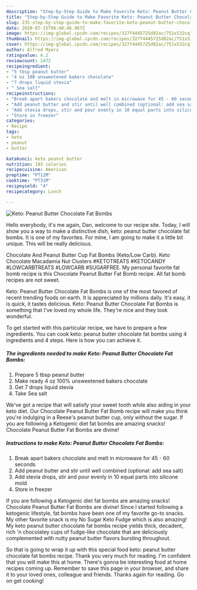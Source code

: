 ```yaml
---
description: "Step-by-Step Guide to Make Favorite Keto: Peanut Butter Chocolate Fat Bombs"
title: "Step-by-Step Guide to Make Favorite Keto: Peanut Butter Chocolate Fat Bombs"
slug: 235-step-by-step-guide-to-make-favorite-keto-peanut-butter-chocolate-fat-bombs
date: 2020-07-15T06:40:46.967Z
image: https://img-global.cpcdn.com/recipes/327f4445725d82ac/751x532cq70/keto-peanut-butter-chocolate-fat-bombs-recipe-main-photo.jpg
thumbnail: https://img-global.cpcdn.com/recipes/327f4445725d82ac/751x532cq70/keto-peanut-butter-chocolate-fat-bombs-recipe-main-photo.jpg
cover: https://img-global.cpcdn.com/recipes/327f4445725d82ac/751x532cq70/keto-peanut-butter-chocolate-fat-bombs-recipe-main-photo.jpg
author: Alfred Myers
ratingvalue: 4.2
reviewcount: 1472
recipeingredient:
- "5 tbsp peanut butter"
- "4 oz 100 unsweetened bakers chocolate"
- "7 drops liquid stevia"
- " Sea salt"
recipeinstructions:
- "Break apart bakers chocolate and melt in microwave for 45 - 60 seconds"
- "Add peanut butter and stir until well combined (optional: add sea salt)"
- "Add stevia drops, stir and pour evenly in 10 equal parts into silicone mold"
- "Store in freezer"
categories:
- Recipe
tags:
- keto
- peanut
- butter

katakunci: keto peanut butter 
nutrition: 193 calories
recipecuisine: American
preptime: "PT12M"
cooktime: "PT31M"
recipeyield: "4"
recipecategory: Lunch

---
```



![Keto: Peanut Butter Chocolate Fat Bombs](https://img-global.cpcdn.com/recipes/327f4445725d82ac/751x532cq70/keto-peanut-butter-chocolate-fat-bombs-recipe-main-photo.jpg)

Hello everybody, it's me again, Dan, welcome to our recipe site. Today, I will show you a way to make a distinctive dish, keto: peanut butter chocolate fat bombs. It is one of my favorites. For mine, I am going to make it a little bit unique. This will be really delicious.

Chocolate And Peanut Butter Cup Fat Bombs (Keto/Low Carb). Keto Chocolate Macadamia Nut Clusters #KETOTREATS #KETOCANDY #LOWCARBTREATS #LOWCARB #SUGARFREE. My personal favorite fat bomb recipe is this Chocolate Peanut Butter Fat Bomb recipe. All fat bomb recipes are not sweet.

Keto: Peanut Butter Chocolate Fat Bombs is one of the most favored of recent trending foods on earth. It is appreciated by millions daily. It's easy, it is quick, it tastes delicious. Keto: Peanut Butter Chocolate Fat Bombs is something that I've loved my whole life. They're nice and they look wonderful.


To get started with this particular recipe, we have to prepare a few ingredients. You can cook keto: peanut butter chocolate fat bombs using 4 ingredients and 4 steps. Here is how you can achieve it.

<!--inarticleads1-->

##### The ingredients needed to make Keto: Peanut Butter Chocolate Fat Bombs:

1. Prepare 5 tbsp peanut butter
1. Make ready 4 oz 100% unsweetened bakers chocolate
1. Get 7 drops liquid stevia
1. Take  Sea salt


We&#39;ve got a recipe that will satisfy your sweet tooth while also aiding in your keto diet. Our Chocolate Peanut Butter Fat Bomb recipe will make you think you&#39;re indulging in a Reese&#39;s peanut butter cup, only without the sugar. If you are following a Ketogenic diet fat bombs are amazing snacks! Chocolate Peanut Butter Fat Bombs are divine! 

<!--inarticleads2-->

##### Instructions to make Keto: Peanut Butter Chocolate Fat Bombs:

1. Break apart bakers chocolate and melt in microwave for 45 - 60 seconds
1. Add peanut butter and stir until well combined (optional: add sea salt)
1. Add stevia drops, stir and pour evenly in 10 equal parts into silicone mold
1. Store in freezer


If you are following a Ketogenic diet fat bombs are amazing snacks! Chocolate Peanut Butter Fat Bombs are divine! Since I started following a ketogenic lifestyle, fat bombs have been one of my favorite go-to snacks. My other favorite snack is my No Sugar Keto Fudge which is also amazing! My keto peanut butter chocolate fat bombs recipe yields thick, decadent, rich &#39;n chocolatey cups of fudge-like chocolate that are deliciously complemented with nutty peanut butter flavors bursting throughout. 

So that is going to wrap it up with this special food keto: peanut butter chocolate fat bombs recipe. Thank you very much for reading. I'm confident that you will make this at home. There's gonna be interesting food at home recipes coming up. Remember to save this page in your browser, and share it to your loved ones, colleague and friends. Thanks again for reading. Go on get cooking!
